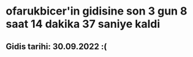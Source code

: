 # ofarukbicer'in gidisine son 3 gun 8 saat 14 dakika 37 saniye kaldi

## Gidis tarihi: 30.09.2022 :(